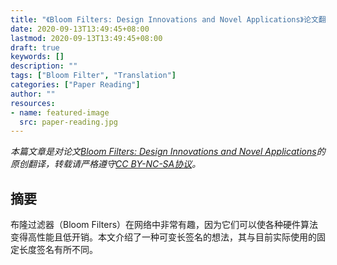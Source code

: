 ```yaml
---
title: "《Bloom Filters: Design Innovations and Novel Applications》论文翻译 [持续更新中]"
date: 2020-09-13T13:49:45+08:00
lastmod: 2020-09-13T13:49:45+08:00
draft: true
keywords: []
description: ""
tags: ["Bloom Filter", "Translation"]
categories: ["Paper Reading"]
author: ""
resources:
- name: featured-image
  src: paper-reading.jpg
---
```


*本篇文章是对论文[Bloom Filters: Design Innovations and Novel Applications](https://pdfs.semanticscholar.org/e918/3d3e92cecf0296260a2c65d27535d4b8254d.pdf)的原创翻译，转载请严格遵守[CC BY-NC-SA协议](https://creativecommons.org/licenses/by-nc-sa/4.0/)。*


<!--more-->

## 摘要

布隆过滤器（Bloom Filters）在网络中非常有趣，因为它们可以使各种硬件算法变得高性能且低开销。本文介绍了一种可变长签名的想法，其与目前实际使用的固定长度签名有所不同。